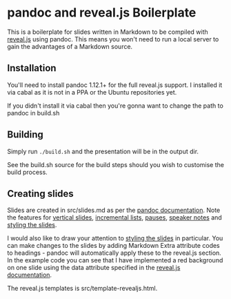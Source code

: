 pandoc and reveal.js Boilerplate
================================
This is a boilerplate for slides written in Markdown to be compiled with [reveal.js](http://lab.hakim.se/reveal-js) using pandoc. This means you won't need to run a local server to gain the advantages of a Markdown source.

## Installation
You'll need to install pandoc 1.12.1+ for the full reveal.js support. I installed it via cabal as it is not in a PPA or the Ubuntu repositories yet.

If you didn't install it via cabal then you're gonna want to change the path to pandoc in build.sh

## Building
Simply run `./build.sh` and the presentation will be in the output dir.

See the build.sh source for the build steps should you wish to customise the build process.

## Creating slides
Slides are created in src/slides.md as per the [pandoc documentation](http://johnmacfarlane.net/pandoc/demo/example19/Producing-slide-shows-with-Pandoc.html). Note the features for [vertical slides](http://johnmacfarlane.net/pandoc/demo/example19/Structuring-the-slide-show.html#Structuring-the-slide-show), [incremental lists](http://johnmacfarlane.net/pandoc/demo/example19/Incremental-lists.html#Incremental-lists), [pauses](http://johnmacfarlane.net/pandoc/demo/example19/Inserting-pauses.html#Inserting-pauses), [speaker notes](http://johnmacfarlane.net/pandoc/demo/example19/Speaker-notes.html#Speaker-notes) and [styling the slides](http://johnmacfarlane.net/pandoc/demo/example19/Styling-the-slides.html#Styling-the-slides).

I would also like to draw your attention to [styling the slides](http://johnmacfarlane.net/pandoc/demo/example19/Styling-the-slides.html#Styling-the-slides) in particular. You can make changes to the slides by adding Markdown Extra attribute codes to headings - pandoc will automatically apply these to the reveal.js section. In the example code you can see that I have implemented a red background on one slide using the data attribute specified in the [reveal.js documentation](https://github.com/hakimel/reveal.js#slide-backgrounds).

The reveal.js templates is src/template-revealjs.html.

